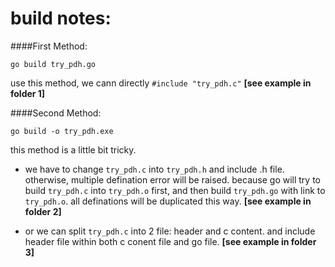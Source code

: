 build notes:
==========


####First Method:

    go build try_pdh.go
    
use this method, we cann directly `#include "try_pdh.c"`  **[see example in folder 1]**

####Second Method:

    go build -o try_pdh.exe

this method is a little bit tricky.

* we have to change `try_pdh.c` into `try_pdh.h` and include .h file. otherwise, multiple defination error will be raised. because go will try to build `try_pdh.c` into `try_pdh.o` first, and then build `try_pdh.go` with link to `try_pdh.o`.  all definations will be duplicated this way. **[see example in folder 2]**

* or we can split `try_pdh.c` into 2 file: header and c content. and include header file within both c conent file and go file. **[see example in folder 3]**